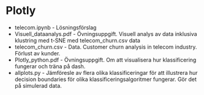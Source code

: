 # Plotly

- telecom.ipynb - Lösningsförslag
- Visuell_dataanalys.pdf - Övningsuppgift. Visuell analys av data inklusiva klustring med t-SNE med telecom_churn.csv data
- telecom_churn.csv - Data. Customer churn analysis in telecom industry. Förlust av kunder.
- Plotly_python.pdf - Övningsuppgift. Om att visualisera hur klassificering fungerar och träna på dash.
- allplots.py - Jämföresle av flera olika klassificeringar för att illustrera hur decision boundaries för olika klassificeringsalgoritmer fungerar. Gör det på simulerad data.
